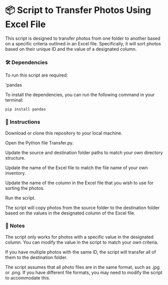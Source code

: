 # **📦 Script to Transfer Photos Using Excel File**

This script is designed to transfer photos from one folder to another based on a specific criteria outlined in an Excel file. Specifically, it will sort photos based on their unique ID and the value of a designated column.


### **🛠️ Dependencies**

To run this script are required:

'pandas

To install the dependencies, you can run the following command in your terminal:


`pip install pandas`


### **🚀 Instructions**

Download or clone this repository to your local machine.

Open the Python file Transfer.py.

Update the source and destination folder paths to match your own directory structure.

Update the name of the Excel file to match the file name of your own inventory.

Update the name of the column in the Excel file that you wish to use for sorting the photos.

Run the script.

The script will copy photos from the source folder to the destination folder based on the values in the designated column of the Excel file.


### **📝 Notes**

The script only works for photos with a specific value in the designated column. You can modify the value in the script to match your own criteria.

If you have multiple photos with the same ID, the script will transfer all of them to the destination folder.

The script assumes that all photo files are in the same format, such as .jpg or .png. If you have different file formats, you may need to modify the script to accommodate this.
